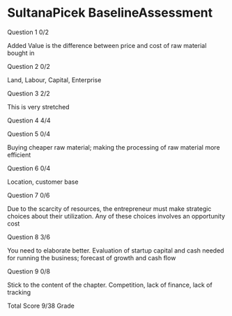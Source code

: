 # SultanaPicek BaselineAssessment

Question 1    0/2

Added Value is the difference between price and cost of raw material bought in

Question 2    0/2

Land,  Labour, Capital, Enterprise

Question 3    2/2

This is very stretched

Question 4    4/4

Question 5    0/4

Buying cheaper raw material; making the processing of raw material more efficient

Question 6    0/4

Location, customer base

Question 7    0/6

Due to the scarcity of resources,  the entrepreneur must make strategic choices about their utilization.  Any of these choices involves an opportunity cost

Question 8    3/6

You need to elaborate better.  Evaluation of startup capital and cash needed for running the business; forecast of growth and cash flow

Question 9    0/8

Stick to the content of the chapter.  Competition,  lack of finance,  lack of tracking

Total Score 9/38 Grade 

